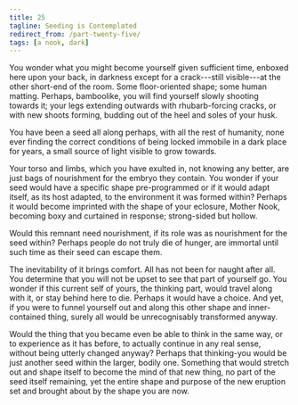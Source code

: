```yaml
---
title: 25
tagline: Seeding is Contemplated
redirect_from: /part-twenty-five/
tags: [a nook, dark]
---
```


You wonder what you might become yourself given sufficient time, enboxed here upon your back, in darkness except for a crack---still visible---at the other short-end of the room.  Some floor-oriented shape; some human matting. Perhaps, bamboolike, you will find yourself slowly shooting towards it; your legs extending outwards with rhubarb-forcing cracks, or with new shoots forming, budding out of the heel and soles of your husk.

You have been a seed all along perhaps, with all the rest of humanity, none ever finding the correct conditions of being locked immobile in a dark place for years, a small source of light visible to grow towards.

Your torso and limbs, which you have exulted in, not knowing any better, are just bags of nourishment for the embryo they contain. You wonder if your seed would have a specific shape pre-programmed or if it would adapt itself, as its host adapted, to the environment it was formed within? Perhaps it would become imprinted with the shape of your eclosure, Mother Nook, becoming boxy and curtained in response; strong-sided but hollow.

Would this remnant need nourishment, if its role was as nourishment for the seed within? Perhaps people do not truly die of hunger, are immortal until such time as their seed can escape them.

The inevitability of it brings comfort. All has not been for naught after all. You determine that you will not be upset to see that part of yourself go. You wonder if this current self of yours, the thinking part, would travel along with it, or stay behind here to die. Perhaps it would have a choice. And yet, if you were to funnel yourself out and along this other shape and inner-contained thing, surely all would be unrecognisably transformed anyway.

Would the thing that you became even be able to think in the same way, or to experience as it has before, to actually continue in any real sense, without being utterly changed anyway? Perhaps that thinking-you would be just another seed within the larger, bodily one. Something that would stretch out and shape itself to become the mind of that new thing, no part of the seed itself remaining, yet the entire shape and purpose of the new eruption set and brought about by the shape you are now.
